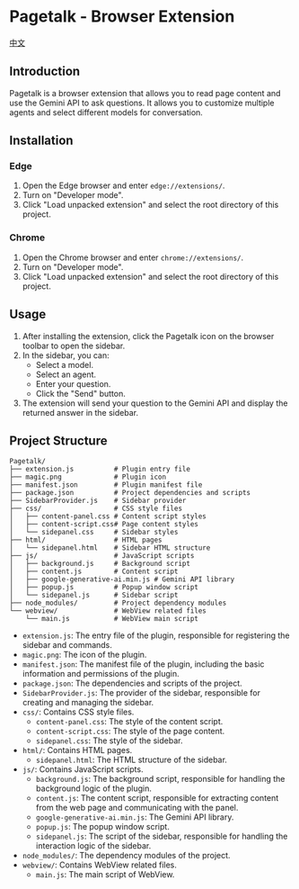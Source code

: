 # Pagetalk - Browser Extension

[中文](README-zh.md)

## Introduction

Pagetalk is a browser extension that allows you to read page content and use the Gemini API to ask questions. It allows you to customize multiple agents and select different models for conversation.

## Installation

### Edge

1.  Open the Edge browser and enter `edge://extensions/`.
2.  Turn on "Developer mode".
3.  Click "Load unpacked extension" and select the root directory of this project.

### Chrome

1.  Open the Chrome browser and enter `chrome://extensions/`.
2.  Turn on "Developer mode".
3.  Click "Load unpacked extension" and select the root directory of this project.

## Usage

1.  After installing the extension, click the Pagetalk icon on the browser toolbar to open the sidebar.
2.  In the sidebar, you can:
    *   Select a model.
    *   Select an agent.
    *   Enter your question.
    *   Click the "Send" button.
3.  The extension will send your question to the Gemini API and display the returned answer in the sidebar.

## Project Structure

```
Pagetalk/
├── extension.js          # Plugin entry file
├── magic.png             # Plugin icon
├── manifest.json         # Plugin manifest file
├── package.json          # Project dependencies and scripts
├── SidebarProvider.js    # Sidebar provider
├── css/                  # CSS style files
│   ├── content-panel.css # Content script styles
│   ├── content-script.css# Page content styles
│   └── sidepanel.css     # Sidebar styles
├── html/                 # HTML pages
│   └── sidepanel.html    # Sidebar HTML structure
├── js/                   # JavaScript scripts
│   ├── background.js     # Background script
│   ├── content.js        # Content script
│   ├── google-generative-ai.min.js # Gemini API library
│   ├── popup.js          # Popup window script
│   └── sidepanel.js      # Sidebar script
├── node_modules/         # Project dependency modules
└── webview/              # WebView related files
    └── main.js           # WebView main script
```

*   `extension.js`: The entry file of the plugin, responsible for registering the sidebar and commands.
*   `magic.png`: The icon of the plugin.
*   `manifest.json`: The manifest file of the plugin, including the basic information and permissions of the plugin.
*   `package.json`: The dependencies and scripts of the project.
*   `SidebarProvider.js`: The provider of the sidebar, responsible for creating and managing the sidebar.
*   `css/`: Contains CSS style files.
    *   `content-panel.css`: The style of the content script.
    *   `content-script.css`: The style of the page content.
    *   `sidepanel.css`: The style of the sidebar.
*   `html/`: Contains HTML pages.
    *   `sidepanel.html`: The HTML structure of the sidebar.
*   `js/`: Contains JavaScript scripts.
    *   `background.js`: The background script, responsible for handling the background logic of the plugin.
    *   `content.js`: The content script, responsible for extracting content from the web page and communicating with the panel.
    *   `google-generative-ai.min.js`: The Gemini API library.
    *   `popup.js`: The popup window script.
    *   `sidepanel.js`: The script of the sidebar, responsible for handling the interaction logic of the sidebar.
*   `node_modules/`: The dependency modules of the project.
*   `webview/`: Contains WebView related files.
    *   `main.js`: The main script of WebView.